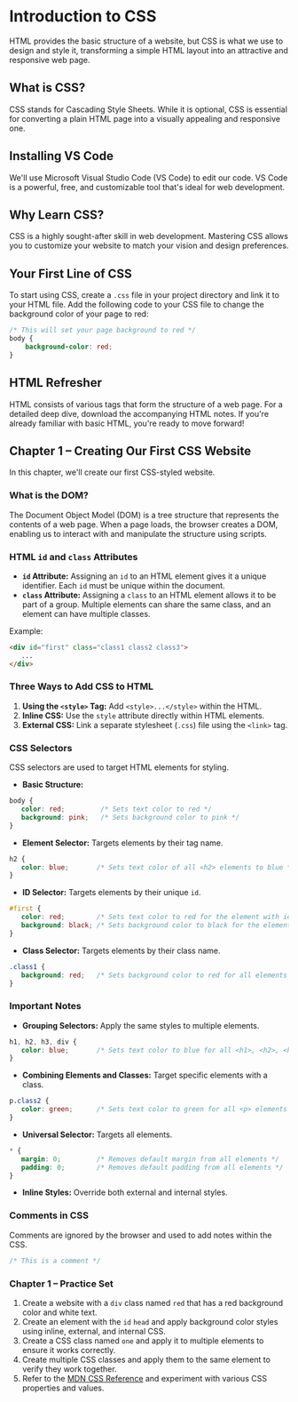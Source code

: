 # Introduction to CSS

HTML provides the basic structure of a website, but CSS is what we use to design and style it, transforming a simple HTML layout into an attractive and responsive web page.

## What is CSS?

CSS stands for Cascading Style Sheets. While it is optional, CSS is essential for converting a plain HTML page into a visually appealing and responsive one.

## Installing VS Code

We'll use Microsoft Visual Studio Code (VS Code) to edit our code. VS Code is a powerful, free, and customizable tool that's ideal for web development.

## Why Learn CSS?

CSS is a highly sought-after skill in web development. Mastering CSS allows you to customize your website to match your vision and design preferences.

## Your First Line of CSS

To start using CSS, create a `.css` file in your project directory and link it to your HTML file. Add the following code to your CSS file to change the background color of your page to red:

```css
/* This will set your page background to red */
body {
    background-color: red;
}
```

## HTML Refresher

HTML consists of various tags that form the structure of a web page. For a detailed deep dive, download the accompanying HTML notes. If you're already familiar with basic HTML, you're ready to move forward!

## Chapter 1 – Creating Our First CSS Website

In this chapter, we'll create our first CSS-styled website.

### What is the DOM?

The Document Object Model (DOM) is a tree structure that represents the contents of a web page. When a page loads, the browser creates a DOM, enabling us to interact with and manipulate the structure using scripts.

### HTML `id` and `class` Attributes

- **`id` Attribute:** Assigning an `id` to an HTML element gives it a unique identifier. Each `id` must be unique within the document.
- **`class` Attribute:** Assigning a `class` to an HTML element allows it to be part of a group. Multiple elements can share the same class, and an element can have multiple classes.

Example:
```html
<div id="first" class="class1 class2 class3">
   ...
</div>
```

### Three Ways to Add CSS to HTML

1. **Using the `<style>` Tag:** Add `<style>...</style>` within the HTML.
2. **Inline CSS:** Use the `style` attribute directly within HTML elements.
3. **External CSS:** Link a separate stylesheet (`.css`) file using the `<link>` tag.

### CSS Selectors

CSS selectors are used to target HTML elements for styling.

- **Basic Structure:**
```css
body { 
   color: red;         /* Sets text color to red */
   background: pink;   /* Sets background color to pink */
}
```

- **Element Selector:** Targets elements by their tag name.
```css
h2 {
   color: blue;       /* Sets text color of all <h2> elements to blue */
}
```

- **ID Selector:** Targets elements by their unique `id`.
```css
#first { 
   color: red;        /* Sets text color to red for the element with id="first" */
   background: black; /* Sets background color to black for the element with id="first" */
}
```

- **Class Selector:** Targets elements by their class name.
```css
.class1 {
   background: red;   /* Sets background color to red for all elements with class="class1" */
}
```

### Important Notes

- **Grouping Selectors:** Apply the same styles to multiple elements.
```css
h1, h2, h3, div {
   color: blue;       /* Sets text color to blue for all <h1>, <h2>, <h3>, and <div> elements */
}
```

- **Combining Elements and Classes:** Target specific elements with a class.
```css
p.class2 {
   color: green;      /* Sets text color to green for all <p> elements with class="class2" */
}
```

- **Universal Selector:** Targets all elements.
```css
* {
   margin: 0;         /* Removes default margin from all elements */
   padding: 0;        /* Removes default padding from all elements */
}
```

- **Inline Styles:** Override both external and internal styles.

### Comments in CSS

Comments are ignored by the browser and used to add notes within the CSS.
```css
/* This is a comment */
```

### Chapter 1 – Practice Set

1. Create a website with a `div` class named `red` that has a red background color and white text.
2. Create an element with the `id` `head` and apply background color styles using inline, external, and internal CSS.
3. Create a CSS class named `one` and apply it to multiple elements to ensure it works correctly.
4. Create multiple CSS classes and apply them to the same element to verify they work together.
5. Refer to the [MDN CSS Reference](https://developer.mozilla.org/en-US/docs/Web/CSS/Reference) and experiment with various CSS properties and values.


